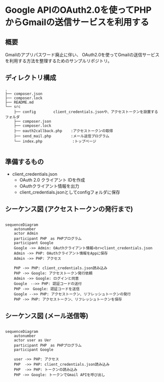 
# Google APIのOAuth2.0を使ってPHPからGmailの送信サービスを利用する


## 概要
Gmailのアプリパスワード廃止に伴い、
OAuth2.0を使ってGmailの送信サービスを利用する方法を整理するためのサンプルリポジトリ。


## ディレクトリ構成
   
```
.
├── composer.json
├── composer.lock
├── README.md
└── src
    ├── config        client_credentials.jsonや、アクセストークンを設置するフォルダ
    ├── composer.json
    ├── composer.lock
    ├── oauth2callback.php    :アクセストークンの取得
    ├── send_mail.php         :メール送信プログラム
    └── index.php           　 :トップページ   
    
```




## 準備するもの
 * client_credentials.json
   * OAuth 2.0 クライアント IDを作成
   * OAuthクライアント情報を出力
   * client_credentials.jsonとしてconfigフォルダに保存

 

## シーケンス図 (アクセストークンの発行まで)

```mermaid

sequenceDiagram
    autonumber
    actor Admin
    participant PHP　as PHPプログラム
    participant Google
    Google ->> Admin: OAuthクライアント情報<br>client_credentials.json
    Admin ->> PHP: OAuthクライアント情報をAppに保存
    Admin ->> PHP: アクセス

    PHP ->> PHP: client_credentials.json読み込み
    PHP ->> Google: アクセストークン発行依頼
    Admin ->> Google: ログインと同意
    Google　-->> PHP: 認証コードの送付
    PHP ->>　Google: 認証コードを送信
    Google -->> PHP: アクセストークン、リフレッシュトークンの発行
    PHP ->> PHP: アクセストークン、リフレッシュトークンを保存
```



## シーケンス図  (メール送信等)

```mermaid

sequenceDiagram
    autonumber
    actor user as Uer
    participant PHP　as PHPプログラム
    participant Google

    user ->> PHP: アクセス
    PHP  ->> PHP: client_credentials.json読み込み
    PHP  ->> PHP: トークンの読み込み
    PHP ->> Google: トークンでGmail APIを呼び出し
    

```

